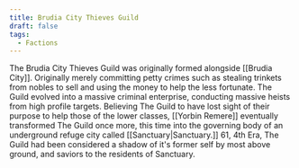 ```yaml
---
title: Brudia City Thieves Guild
draft: false
tags:
  - Factions
---
```

The Brudia City Thieves Guild was originally formed alongside [[Brudia City]]. Originally merely committing petty crimes such as stealing trinkets from nobles to sell and using the money to help the less fortunate. The Guild evolved into a massive criminal enterprise, conducting massive heists from high profile targets. Believing The Guild to have lost sight of their purpose to help those of the lower classes, [[Yorbin Remere]] eventually transformed The Guild once more, this time into the governing body of an underground refuge city called [[Sanctuary|Sanctuary.]] 61, 4th Era, The Guild had been considered a shadow of it's former self by most above ground, and saviors to the residents of Sanctuary.